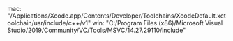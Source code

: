mac: "/Applications/Xcode.app/Contents/Developer/Toolchains/XcodeDefault.xctoolchain/usr/include/c++/v1"
win: "C:/Program Files (x86)/Microsoft Visual Studio/2019/Community/VC/Tools/MSVC/14.27.29110/include"